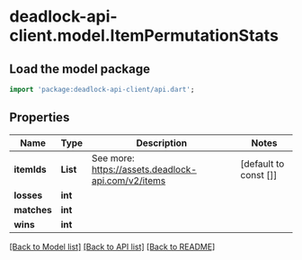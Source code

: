 # deadlock-api-client.model.ItemPermutationStats

## Load the model package
```dart
import 'package:deadlock-api-client/api.dart';
```

## Properties
Name | Type | Description | Notes
------------ | ------------- | ------------- | -------------
**itemIds** | **List<int>** | See more: <https://assets.deadlock-api.com/v2/items> | [default to const []]
**losses** | **int** |  | 
**matches** | **int** |  | 
**wins** | **int** |  | 

[[Back to Model list]](../README.md#documentation-for-models) [[Back to API list]](../README.md#documentation-for-api-endpoints) [[Back to README]](../README.md)


